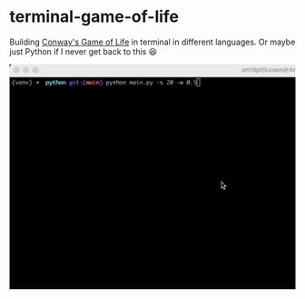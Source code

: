 # terminal-game-of-life

Building [Conway's Game of Life](https://en.wikipedia.org/wiki/Conway%27s_Game_of_Life) in terminal in different languages. Or maybe just Python if I never get back to this 😆

![Video demo](/demo.gif)
